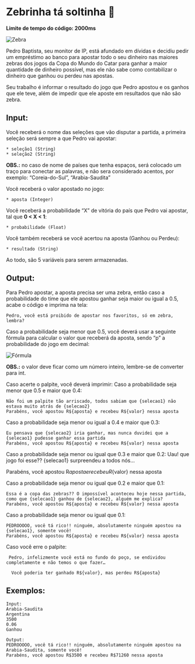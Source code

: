 # Zebrinha tá soltinha 🦓

**Limite de tempo do código: 2000ms**

![Zebra](https://encrypted-tbn0.gstatic.com/images?q=tbn:ANd9GcTs42Mok6Shb2coKOHSzO2TMcLixm2NBJvTMg&usqp=CAU)

Pedro Baptista, seu monitor de IP, está afundado em dívidas e decidiu pedir um empréstimo ao banco para apostar todo o seu dinheiro nas maiores zebras dos jogos da Copa do Mundo do Catar para ganhar a maior quantidade de dinheiro possível, mas ele não sabe como contabilizar o dinheiro que ganhou ou perdeu nas apostas.

Seu trabalho é informar o resultado do jogo que Pedro apostou e os ganhos que ele teve, além de impedir que ele aposte em resultados que não são zebra.

## Input:

Você receberá o nome das seleções que vão disputar a partida, a primeira seleção será sempre a que Pedro vai apostar:

```
* seleção1 (String)
* seleção2 (String)
```
**OBS.:** no caso de nome de países que tenha espaços, será colocado um traço para conectar as palavras, e não sera considerado acentos, por exemplo: “Coreia-do-Sul”, “Arabia-Saudita”

Você receberá o valor apostado no jogo:

```
* aposta (Integer)
```
Você receberá a probabilidade “X” de vitória do país que Pedro vai apostar, tal que **0 < X < 1**:

```
* probabilidade (Float)
```

Você também receberá se você acertou na aposta (Ganhou ou Perdeu):

```
* resultado (String)
```

Ao todo, são 5 variáveis para serem armazenadas.

## Output:

Para Pedro apostar, a aposta precisa ser uma zebra, então caso a probabilidade do time que ele apostou ganhar seja maior ou igual a 0.5, acabe o código e imprima na tela:

```
Pedro, você está proibido de apostar nos favoritos, só em zebra, lembra?
```

Caso a probabilidade seja menor que 0.5, você deverá usar a seguinte fórmula para calcular o valor que receberá da aposta, sendo “p” a probabilidade do jogo em decimal:

![Fórmula](https://latex.codecogs.com/png.image?\LARGE&space;\dpi{110}\bg{white}valor&space;=&space;aposta*(1&space;+&space;(0.5-prob)^2*100))

**OBS.:** o valor deve ficar como um número inteiro, lembre-se de converter para int.

Caso acerte o palpite, você deverá imprimir: Caso a probabilidade seja menor que 0.5 e maior que 0.4:

```
Não foi um palpite tão arriscado, todos sabiam que {selecao1} não estava muito atrás de {selecao2}
Parabéns, você apostou R${aposta} e recebeu R${valor} nessa aposta
```

Caso a probabilidade seja menor ou igual a 0.4 e maior que 0.3:

```
Eu pensava que {selecao2} iria ganhar, mas nunca duvidei que a {selecao1} pudesse ganhar essa partida
Parabéns, você apostou R${aposta} e recebeu R${valor} nessa aposta
```

Caso a probabilidade seja menor ou igual que 0.3 e maior que 0.2:
 Uau! que jogo foi esse?? {selecao1} surpreendeu a todos nós…

  Parabéns, você apostou R${aposta} e recebeu R${valor} nessa aposta

Caso a probabilidade seja menor ou igual que 0.2 e maior que 0.1:

```
Essa é a copa das zebras?? O impossível aconteceu hoje nessa partida, como que {selecao1} ganhou de {selecao2}, alguém me explica?
Parabéns, você apostou R${aposta} e recebeu R${valor} nessa aposta
```

Caso a probabilidade seja menor ou igual que 0.1:

```
PEDROOOOO, você tá rico!! ninguém, absolutamente ninguém apostou na {selecao1}, somente você!
Parabéns, você apostou R${aposta} e recebeu R${valor} nessa aposta
```

Caso você erre o palpite:

```
 Pedro, infelizmente você está no fundo do poço, se endividou completamente e não temos o que fazer…

  Você poderia ter ganhado R${valor}, mas perdeu R${aposta}
```

## Exemplos:

```
Input:
Arabia-Saudita
Argentina
3500
0.06
Ganhou

Output:
PEDROOOOO, você tá rico!! ninguém, absolutamente ninguém apostou na Arabia-Saudita, somente você!
Parabéns, você apostou R$3500 e recebeu R$71260 nessa aposta
```